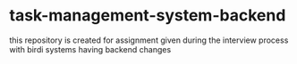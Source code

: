 # task-management-system-backend
this repository is created for assignment given during the interview process with birdi systems having backend changes
